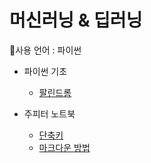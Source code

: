 # 머신러닝 & 딥러닝
🤜사용 언어 : 파이썬

* 파이썬 기초
	* [팔린드롬](./팔린드롬.md)

* 주피터 노트북
	* [단축키](./단축키.md)
	* [마크다운 방법](./마크다운.md)
